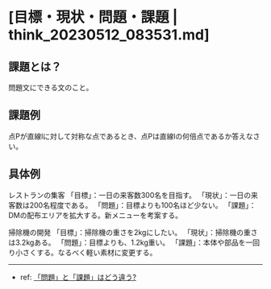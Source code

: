 # [目標・現状・問題・課題 | think_20230512_083531.md]

## 課題とは？
問題文にできる文のこと。

## 課題例
点Pが直線lに対して対称な点であるとき、点Pは直線lの何倍点であるか答えなさい。

## 具体例
レストランの集客
「目標」：一日の来客数300名を目指す。
「現状」：一日の来客数は200名程度である。
「問題」：目標よりも100名ほど少ない。
「課題」：DMの配布エリアを拡大する。新メニューを考案する。

掃除機の開発
「目標」：掃除機の重さを2kgにしたい。
「現状」：掃除機の重さは3.2kgある。
「問題」：目標よりも、1.2kg重い。
「課題」：本体や部品を一回り小さくする。なるべく軽い素材に変更する。

---
- ref: [「問題」と「課題」はどう違う?](https://news.mynavi.jp/article/20180326-596685/)